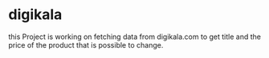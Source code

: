# digikala
this Project is working on fetching data from digikala.com to get title and the price of the product that is possible to  change.
